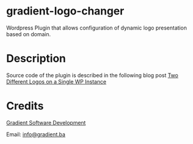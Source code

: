 # gradient-logo-changer
Wordpress Plugin that allows configuration of dynamic logo presentation based on domain.

# Description
Source code of the plugin is described in the following blog post [Two Different Logos on a Single WP Instance](https://blog.gradient.ba/two-different-logos-on-a-single-wp-instance)

# Credits
[Gradient Software Development](https://gradient.ba) 

Email: info@gradient.ba